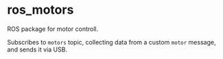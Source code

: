 # ros_motors
ROS package for motor controll.

Subscribes to `motors` topic, collecting data from a custom `motor` message, and sends it via USB.
